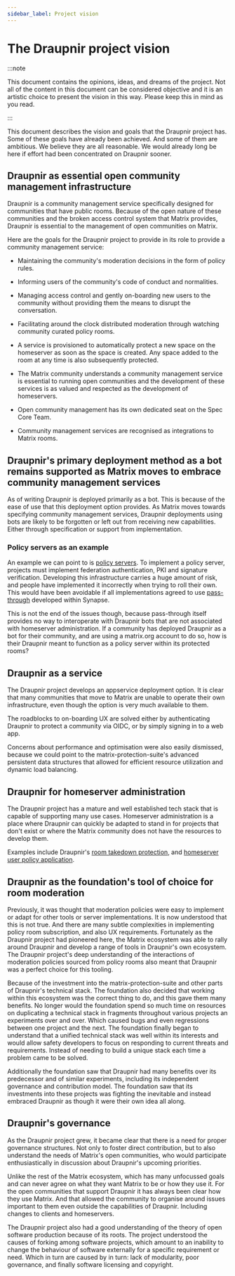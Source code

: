```yaml
---
sidebar_label: Project vision
---
```


<!--
SPDX-FileCopyrightText: 2025 Gnuxie <Gnuxie@protonmail.com>

SPDX-License-Identifier: CC-BY-SA-4.0
-->

# The Draupnir project vision

:::note

This document contains the opinions, ideas, and dreams of the project. Not all
of the content in this document can be considered objective and it is an
artistic choice to present the vision in this way. Please keep this in mind as
you read.

:::

This document describes the vision and goals that the Draupnir project has. Some
of these goals have already been achieved. And some of them are ambitious. We
believe they are all reasonable. We would already long be here if effort had
been concentrated on Draupnir sooner.

## Draupnir as essential open community management infrastructure

Draupnir is a community management service specifically designed for communities
that have public rooms. Because of the open nature of these communities and the
broken access control system that Matrix provides, Draupnir is essential to the
management of open communities on Matrix.

Here are the goals for the Draupnir project to provide in its role to provide a
community management service:

- Maintaining the community's moderation decisions in the form of policy rules.

- Informing users of the community's code of conduct and normalities.

- Managing access control and gently on-boarding new users to the community
  without providing them the means to disrupt the conversation.

- Facilitating around the clock distributed moderation through watching
  community curated policy rooms.

- A service is provisioned to automatically protect a new space on the
  homeserver as soon as the space is created. Any space added to the room at any
  time is also subsequently protected.

- The Matrix community understands a community management service is essential
  to running open communities and the development of these services is as valued
  and respected as the development of homeservers.

- Open community management has its own dedicated seat on the Spec Core Team.

- Community management services are recognised as integrations to Matrix rooms.

## Draupnir's primary deployment method as a bot remains supported as Matrix moves to embrace community management services

As of writing Draupnir is deployed primarily as a bot. This is because of the
ease of use that this deployment option provides. As Matrix moves towards
specifying community management services, Draupnir deployments using bots are
likely to be forgotten or left out from receiving new capabilities. Either
through specification or support from implementation.

### Policy servers as an example

An example we can point to is
[policy servers](https://matrix.org/blog/2025/04/introducing-policy-servers/).
To implement a policy server, projects must implement federation authentication,
PKI and signature verification. Developing this infrastructure carries a huge
amount of risk, and people have implemented it incorrectly when trying to roll
their own. This would have been avoidable if all implementations agreed to use
[pass-through](https://github.com/element-hq/synapse/issues/18597) developed
within Synapse.

This is not the end of the issues though, because pass-through itself provides
no way to interoperate with Draupnir bots that are not associated with
homeserver administration. If a community has deployed Draupnir as a bot for
their community, and are using a matrix.org account to do so, how is their
Draupnir meant to function as a policy server within its protected rooms?

## Draupnir as a service

The Draupnir project develops an appservice deployment option. It is clear that
many communities that move to Matrix are unable to operate their own
infrastructure, even though the option is very much available to them.

The roadblocks to on-boarding UX are solved either by authenticating Draupnir to
protect a community via OIDC, or by simply signing in to a web app.

Concerns about performance and optimisation were also easily dismissed, because
we could point to the matrix-protection-suite's advanced persistent data
structures that allowed for efficient resource utilization and dynamic load
balancing.

## Draupnir for homeserver administration

The Draupnir project has a mature and well established tech stack that is
capable of supporting many use cases. Homeserver administration is a place where
Draupnir can quickly be adapted to stand in for projects that don't exist or
where the Matrix community does not have the resources to develop them.

Examples include Draupnir's
[room takedown protection](https://the-draupnir-project.github.io/draupnir-documentation/bot/homeserver-administration#room-takedown-protection),
and
[homeserver user policy application](https://the-draupnir-project.github.io/draupnir-documentation/bot/homeserver-administration#homeserver-user-policy-protection).

## Draupnir as the foundation's tool of choice for room moderation

Previously, it was thought that moderation policies were easy to implement or
adapt for other tools or server implementations. It is now understood that this
is not true. And there are many subtle complexities in implementing policy room
subscription, and also UX requirements. Fortunately as the Draupnir project had
pioneered here, the Matrix ecosystem was able to rally around Draupnir and
develop a range of tools in Draupnir's own ecosystem. The Draupnir project's
deep understanding of the interactions of moderation policies sourced from
policy rooms also meant that Draupnir was a perfect choice for this tooling.

Because of the investment into the matrix-protection-suite and other parts of
Draupnir's technical stack. The foundation also decided that working within this
ecosystem was the correct thing to do, and this gave them many benefits. No
longer would the foundation spend so much time on resources on duplicating a
technical stack in fragments throughout various projects an experiments over and
over. Which caused bugs and even regressions between one project and the next.
The foundation finally began to understand that a unified technical stack was
well within its interests and would allow safety developers to focus on
responding to current threats and requirements. Instead of needing to build a
unique stack each time a problem came to be solved.

Additionally the foundation saw that Draupnir had many benefits over its
predecessor and of similar experiments, including its independent governance and
contribution model. The foundation saw that its investments into these projects
was fighting the inevitable and instead embraced Draupnir as though it were
their own idea all along.

## Draupnir's governance

As the Draupnir project grew, it became clear that there is a need for proper
governance structures. Not only to foster direct contribution, but to also
understand the needs of Matrix's open communities, who would participate
enthusiastically in discussion about Draupnir's upcoming priorities.

Unlike the rest of the Matrix ecosystem, which has many unfocussed goals and can
never agree on what they want Matrix to be or how they use it. For the open
communities that support Draupnir it has always been clear how they use Matrix.
And that allowed the community to organise around issues important to them even
outside the capabilities of Draupnir. Including changes to clients and
homeservers.

The Draupnir project also had a good understanding of the theory of open
software production because of its roots. The project understood the causes of
forking among software projects, which amount to an inability to change the
behaviour of software externally for a specific requirement or need. Which in
turn are caused by in turn: lack of modularity, poor governance, and finally
software licensing and copyright.
